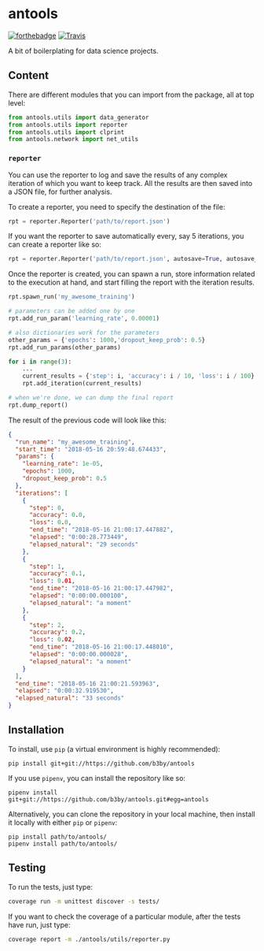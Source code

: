 # antools

[![forthebadge](https://forthebadge.com/images/badges/no-ragrets.svg)](https://forthebadge.com)
[![Travis](https://img.shields.io/travis/b3by/antools.svg?style=for-the-badge)](https://travis-ci.org/b3by/antools)

A bit of boilerplating for data science projects.

## Content
There are different modules that you can import from the package, all at top
level:

```python
from antools.utils import data_generator
from antools.utils import reporter
from antools.utils import clprint
from antools.network import net_utils
```

### `reporter`
You can use the reporter to log and save the results of any complex iteration
of which you want to keep track. All the results are then saved into a JSON
file, for further analysis.

To create a reporter, you need to specify the destination of the file:

```python
rpt = reporter.Reporter('path/to/report.json')
```

If you want the reporter to save automatically every, say 5 iterations, you
can create a reporter like so:

```python
rpt = reporter.Reporter('path/to/report.json', autosave=True, autosave_count=5)
```

Once the reporter is created, you can spawn a run, store information related to
the execution at hand, and start filling the report with the iteration results.

```python
rpt.spawn_run('my_awesome_training')

# parameters can be added one by one
rpt.add_run_param('learning_rate', 0.00001)

# also dictionaries work for the parameters
other_params = {'epochs': 1000,'dropout_keep_prob': 0.5}
rpt.add_run_params(other_params)

for i in range(3):
    ...
    current_results = {'step': i, 'accuracy': i / 10, 'loss': i / 100}
    rpt.add_iteration(current_results)

# when we're done, we can dump the final report
rpt.dump_report()
```

The result of the previous code will look like this:

```json
{
  "run_name": "my_awesome_training",
  "start_time": "2018-05-16 20:59:48.674433",
  "params": {
    "learning_rate": 1e-05,
    "epochs": 1000,
    "dropout_keep_prob": 0.5
  },
  "iterations": [
    {
      "step": 0,
      "accuracy": 0.0,
      "loss": 0.0,
      "end_time": "2018-05-16 21:00:17.447882",
      "elapsed": "0:00:28.773449",
      "elapsed_natural": "29 seconds"
    },
    {
      "step": 1,
      "accuracy": 0.1,
      "loss": 0.01,
      "end_time": "2018-05-16 21:00:17.447982",
      "elapsed": "0:00:00.000100",
      "elapsed_natural": "a moment"
    },
    {
      "step": 2,
      "accuracy": 0.2,
      "loss": 0.02,
      "end_time": "2018-05-16 21:00:17.448010",
      "elapsed": "0:00:00.000028",
      "elapsed_natural": "a moment"
    }
  ],
  "end_time": "2018-05-16 21:00:21.593963",
  "elapsed": "0:00:32.919530",
  "elapsed_natural": "33 seconds"
}
```

## Installation
To install, use `pip` (a virtual environment is highly recommended):

```
pip install git+git://https://github.com/b3by/antools
```

If you use `pipenv`, you can install the repository like so:

```
pipenv install git+git://https://github.com/b3by/antools.git#egg=antools
```

Alternatively, you can clone the repository in your local machine, then install
it locally with either `pip` or `pipenv`:

```
pip install path/to/antools/
pipenv install path/to/antools/
```

## Testing
To run the tests, just type:

```bash
coverage run -m unittest discover -s tests/
```

If you want to check the coverage of a particular module, after the tests have
run, just type:

```bash
coverage report -m ./antools/utils/reporter.py
```
